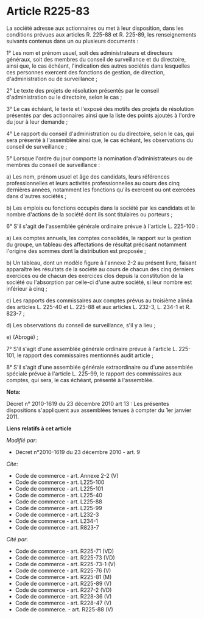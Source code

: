 # Article R225-83

La société adresse aux actionnaires ou met à leur disposition, dans les conditions prévues aux articles R. 225-88 et R.
225-89, les renseignements suivants contenus dans un ou plusieurs documents : 

1° Les nom et prénom usuel, soit des administrateurs et directeurs généraux, soit des membres du conseil de surveillance et
du directoire, ainsi que, le cas échéant, l'indication des autres sociétés dans lesquelles ces personnes exercent des
fonctions de gestion, de direction, d'administration ou de surveillance ; 

2° Le texte des projets de résolution présentés par le conseil d'administration ou le directoire, selon le cas ; 

3° Le cas échéant, le texte et l'exposé des motifs des projets de résolution présentés par des actionnaires ainsi que la
liste des points ajoutés à l'ordre du jour à leur demande ; 

4° Le rapport du conseil d'administration ou du directoire, selon le cas, qui sera présenté à l'assemblée ainsi que, le cas
échéant, les observations du conseil de surveillance ; 

5° Lorsque l'ordre du jour comporte la nomination d'administrateurs ou de membres du conseil de surveillance : 

a) Les nom, prénom usuel et âge des candidats, leurs références professionnelles et leurs activités professionnelles au cours
des cinq dernières années, notamment les fonctions qu'ils exercent ou ont exercées dans d'autres sociétés ; 

b) Les emplois ou fonctions occupés dans la société par les candidats et le nombre d'actions de la société dont ils sont
titulaires ou porteurs ; 

6° S'il s'agit de l'assemblée générale ordinaire prévue à l'article L. 225-100 : 

a) Les comptes annuels, les comptes consolidés, le rapport sur la gestion du groupe, un tableau des affectations de résultat
précisant notamment l'origine des sommes dont la distribution est proposée ; 

b) Un tableau, dont un modèle figure à l'annexe 2-2 au présent livre, faisant apparaître les résultats de la société au cours
de chacun des cinq derniers exercices ou de chacun des exercices clos depuis la constitution de la société ou l'absorption
par celle-ci d'une autre société, si leur nombre est inférieur à cinq ; 

c) Les rapports des commissaires aux comptes prévus au troisième alinéa des articles L. 225-40 et L. 225-88 et aux articles
L. 232-3, 
L. 234-1 et R. 823-7 ; 

d) Les observations du conseil de surveillance, s'il y a lieu ; 

e) (Abrogé) ; 

7° S'il s'agit d'une assemblée générale ordinaire prévue à l'article L. 225-101, le rapport des commissaires mentionnés audit
article ; 

8° S'il s'agit d'une assemblée générale extraordinaire ou d'une assemblée spéciale prévue à l'article L. 225-99, le rapport
des commissaires aux comptes, qui sera, le cas échéant, présenté à l'assemblée.

**Nota:**

Décret n° 2010-1619 du 23 décembre 2010 art 13 : Les présentes dispositions s'appliquent aux assemblées tenues à compter du
1er janvier 2011.

**Liens relatifs à cet article**

_Modifié par_:

  - Décret n°2010-1619 du 23 décembre 2010 - art. 9

_Cite_:

  - Code de commerce - art. Annexe 2-2 (V)
  - Code de commerce - art. L225-100
  - Code de commerce - art. L225-101
  - Code de commerce - art. L225-40
  - Code de commerce - art. L225-88
  - Code de commerce - art. L225-99
  - Code de commerce - art. L232-3
  - Code de commerce - art. L234-1
  - Code de commerce - art. R823-7

_Cité par_:

  - Code de commerce - art. R225-71 (VD)
  - Code de commerce - art. R225-73 (VD)
  - Code de commerce - art. R225-73-1 (V)
  - Code de commerce - art. R225-76 (V)
  - Code de commerce - art. R225-81 (M)
  - Code de commerce - art. R225-89 (V)
  - Code de commerce - art. R227-2 (VD)
  - Code de commerce - art. R228-36 (V)
  - Code de commerce - art. R228-47 (V)
  - Code de commerce. - art. R225-88 (V)
